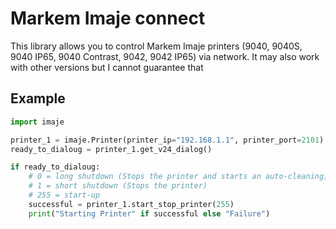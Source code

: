 # Markem Imaje connect

This library allows you to control Markem Imaje printers (9040, 9040S, 9040 IP65, 9040 Contrast, 9042, 9042 IP65) via network. It may also work with other versions but I cannot guarantee that

## Example
```python
import imaje

printer_1 = imaje.Printer(printer_ip="192.168.1.1", printer_port=2101)
ready_to_dialoug = printer_1.get_v24_dialog()

if ready_to_dialoug:
    # 0 = long shutdown (Stops the printer and starts an auto-cleaning)
    # 1 = short shutdown (Stops the printer)
    # 255 = start-up
    successful = printer_1.start_stop_printer(255)
    print("Starting Printer" if successful else "Failure")
```
